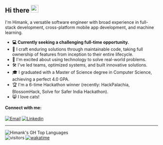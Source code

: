## Hi there <img src="https://media.giphy.com/media/vFKqnCdLPNOKc/giphy.gif" width="25" height="25" />

I'm Himank, a versatile software engineer with broad experience in full-stack development, cross-platform mobile app development, and machine learning.

- **💻 Currently seeking a challenging full-time opportunity.**
- 🎯 I craft enduring solutions through maintainable code, taking full ownership of features from inception to their entire lifecycle.
- 🚀 I'm excited about using technology to solve real-world problems.
- 🛠️ I've led teams, optimized systems, and built innovative solutions.
- 🎓 I graduated with a Master of Science degree in Computer Science, achieving a perfect 4.0 GPA.
- 🏆 I'm a 6-time Hackathon winner (recently: HackPalachia, BlossomHack, Solve for Safer India Hackathon).
- 😸 I love cats!


#### Connect with me:

[![Email](https://img.shields.io/badge/-Email-e74c3c?style=for-the-badge&logo=maildotru)](mailto:h.pkey2@8alias.com)
[![Linkedin](https://img.shields.io/badge/-LinkedIn-0A66C2?style=for-the-badge&logo=linkedin)](https://www.linkedin.com/in/himankpathak/)


-----
![Himank's GH Top Languages](https://github-readme-stats-green-seven-69.vercel.app/api/top-langs/?username=himankpathak&hide=CSS&layout=compact&theme=dracula&hide_border=true&border_radius=10)<br>
![visitors](https://visitor-badge.laobi.icu/badge?page_id=himankpathak.readme) [![wakatime](https://wakatime.com/badge/user/c1bc053f-8fd2-400d-b72e-626619ab4ae1.svg)](https://wakatime.com/@c1bc053f-8fd2-400d-b72e-626619ab4ae1)
